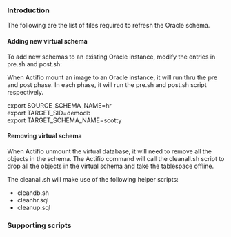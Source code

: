 ### Introduction
The following are the list of files required to refresh the Oracle schema.

#### Adding new virtual schema
To add new schemas to an existing Oracle instance, modify the entries in pre.sh and post.sh:

When Actifio mount an image to an Oracle instance, it will run thru the pre and post phase. In each phase, it will run the pre.sh and post.sh script respectively.
   
export SOURCE_SCHEMA_NAME=hr  
export TARGET_SID=demodb  
export TARGET_SCHEMA_NAME=scotty  
   

#### Removing virtual schema

When Actifio unmount the virtual database, it will need to remove all the objects in the schema. The Actifio command will call the cleanall.sh script to drop all the objects in the virtual schema and take the tablespace offline.

The cleanall.sh will make use of the following helper scripts:
- cleandb.sh
- cleanhr.sql
- cleanup.sql

### Supporting scripts


